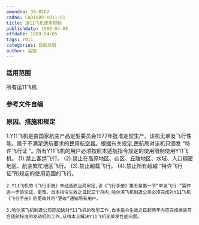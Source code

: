 ```yaml
---
amendno: 39-0262
cadno: CAD1989-Y011-01
title: 运11飞机使用限制
publishdate: 1989-04-05
effdate: 1989-04-05
tags: Y011
categories: 民航总局
author: 高旭
---
```


### 适用范围 
所有运11飞机

### 参考文件自编

### 原因、措施和规定 
 1.Y11飞机是由国家航空产品定型委员会1977年批准定型生产。该机无单发飞行性能。属于不满足适航要求的民用航空器。根据有关规定,民航局对该机只颁发 “特许飞行证 ”。所有Y11飞机的用户必须按照本适航指令规定的使用限制使用Y11飞机。 
    (1).禁止客运飞行。 
    (2).禁止在高原地区、山区、丘陵地区、水域、人口稠密地区、航空繁忙地区飞行。 
    (3).禁止超载飞行。 
    (4).禁止所有超越 “特许飞行证”所规定的使用范围的飞行。 

    2.Y11飞机的《飞行手册》未经适航当局审定,该《飞行手册》第五章第一节“单发飞行 ”需作进一步的论证、更改。自本指令生效之日起三个月内,哈尔滨飞机制造公司必须完成对Y11飞机《飞行手册》的更改并将“更改”通知所有用户。
  
    3.哈尔滨飞机制造公司应加快对Y11飞机的改型工作,自本指令生效之日起两年内应完成换装符合适航标准的发动机的工作,从根本上解决Y11飞机无单发性能问题。
